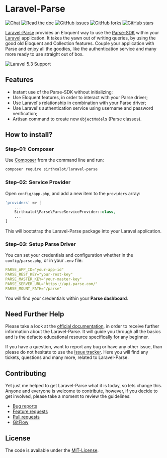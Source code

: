 Laravel-Parse
================================================================================

[![Chat](https://img.shields.io/badge/chat-join-orange.svg)](https://sirthxalot.slack.com/messages/laravel-parse/)
[![Read the doc](https://img.shields.io/badge/documentation-read-blue.svg)](https://www.gitbook.com/read/book/sirthxalot/laravel-parse)
[![GitHub issues](https://img.shields.io/github/issues/sirthxalot/laravel-parse.svg)](https://github.com/sirthxalot/laravel-parse/issues)
[![GitHub forks](https://img.shields.io/github/forks/sirthxalot/laravel-parse.svg?style=social&label=Fork&maxAge=2592000)](https://github.com/sirthxalot/laravel-parse)
[![GitHub stars](https://img.shields.io/github/stars/sirthxalot/laravel-parse.svg?style=social&label=Star&maxAge=2592000)](https://github.com/sirthxalot/laravel-parse)

[Laravel-Parse](https://github.com/sirthxalot/laravel-parse) provides an Eloquent
way to use the [Parse-SDK](https://parse.com/) within your [Laravel](https://laravel.com/)
application. It takes the yawn out of writing queries, by using the good old Eloquent
and Collection features. Couple your application with Parse and enjoy all the goodies,
like the authentication service and many more ready to use straight out of box.

![Laravel 5.3 Support](https://cloud.githubusercontent.com/assets/6856248/22228307/97afab86-e1d0-11e6-887c-ed90984d3e5c.png)


## Features

* Instant use of the Parse-SDK without initializing;
* Use Eloquent features, in order to interact with your Parse driver;
* Use Laravel's relationship in combination with your Parse driver;
* Use Laravel's authentication service using username and password verification;
* Artisan command to create new `ObjectModel`s (Parse classes).


## How to install?

### Step-01: Composer

Use [Composer](https://getcomposer.org) from the command line and run:

```powerShell
composer require sirthxalot/laravel-parse
```

### Step-02: Service Provider

Open `config/app.php`, and add a new item to the `providers` array:

```php
'providers' => [
    ...
    Sirthxalot\Parse\ParseServiceProvider::class,
    ...
]
```

This will bootstrap the Laravel-Parse package into your Laravel application.

### Step-03: Setup Parse Driver

You can set your credentials and configuration whether in the `config/parse.php`, or in your `.env` file:

```yaml
PARSE_APP_ID="your-app-id"
PARSE_REST_KEY="your-rest-key"
PARSE_MASTER_KEY="your-master-key"
PARSE_SERVER_URL="https://api.parse.com/"
PARSE_MOUNT_PATH="/parse"
```

You will find your credentials within your **Parse dashboard**.


## Need Further Help

Please take a look at the [official documentation](https://sirthxalot.gitbooks.io/laravel-parse/content/),
in order to receive further information about the Laravel-Parse.
It will guide you through all the basics and is the defacto educational resource
specifically for any beginner.

If you have a question, want to report any bug or have any other issue, than please
do not hesitate to use the [issue tracker](https://github.com/sirthxalot/laravel-parse/issues).
Here you will find any tickets, questions and many more, related to Laravel-Parse.


## Contributing

Yet just me helped to get Laravel-Parse what it is today, so lets
change this. Anyone and everyone is welcome to contribute, however, if you decide
to get involved, please take a moment to review the guidelines:

* [Bug reports](contributing.md#bug-reports)
* [Feature requests](contributing.md#feature-requests)
* [Pull requests](contributing.md#pull-requests)
* [GitFlow](contributing.md#the-gitflow-workflow)

## License

The code is available under the [MIT-License](license.md).
